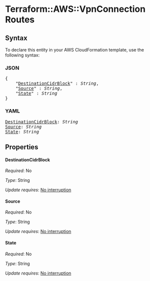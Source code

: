 # Terraform::AWS::VpnConnection Routes

## Syntax

To declare this entity in your AWS CloudFormation template, use the following syntax:

### JSON

<pre>
{
    "<a href="#destinationcidrblock" title="DestinationCidrBlock">DestinationCidrBlock</a>" : <i>String</i>,
    "<a href="#source" title="Source">Source</a>" : <i>String</i>,
    "<a href="#state" title="State">State</a>" : <i>String</i>
}
</pre>

### YAML

<pre>
<a href="#destinationcidrblock" title="DestinationCidrBlock">DestinationCidrBlock</a>: <i>String</i>
<a href="#source" title="Source">Source</a>: <i>String</i>
<a href="#state" title="State">State</a>: <i>String</i>
</pre>

## Properties

#### DestinationCidrBlock

_Required_: No

_Type_: String

_Update requires_: [No interruption](https://docs.aws.amazon.com/AWSCloudFormation/latest/UserGuide/using-cfn-updating-stacks-update-behaviors.html#update-no-interrupt)

#### Source

_Required_: No

_Type_: String

_Update requires_: [No interruption](https://docs.aws.amazon.com/AWSCloudFormation/latest/UserGuide/using-cfn-updating-stacks-update-behaviors.html#update-no-interrupt)

#### State

_Required_: No

_Type_: String

_Update requires_: [No interruption](https://docs.aws.amazon.com/AWSCloudFormation/latest/UserGuide/using-cfn-updating-stacks-update-behaviors.html#update-no-interrupt)

